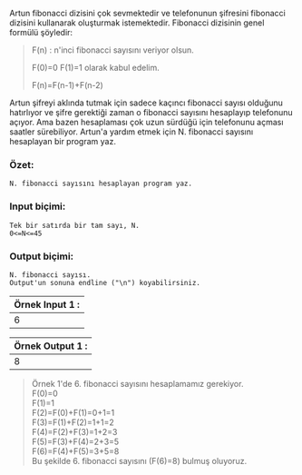 Artun fibonacci dizisini çok sevmektedir ve telefonunun şifresini fibonacci dizisini kullanarak oluşturmak istemektedir. Fibonacci dizisinin genel formülü şöyledir:
> F(n) : n'inci fibonacci sayısını veriyor olsun.
>
> F(0)=0
> F(1)=1
> olarak kabul edelim.
>
> F(n)=F(n-1)+F(n-2)

Artun şifreyi aklında tutmak için sadece kaçıncı fibonacci sayısı olduğunu hatırlıyor ve şifre gerektiği zaman o fibonacci sayısını hesaplayıp telefonunu açıyor. Ama bazen hesaplaması çok uzun sürdüğü için telefonunu açması saatler sürebiliyor. Artun'a yardım etmek için N. fibonacci sayısını hesaplayan bir program yaz.

### Özet:
	N. fibonacci sayısını hesaplayan program yaz.

### Input biçimi:
	Tek bir satırda bir tam sayı, N.
	0<=N<=45

### Output biçimi:
	N. fibonacci sayısı.
	Output'un sonuna endline ("\n") koyabilirsiniz.

| Örnek Input 1 : |
| --------------- |
| 6               |

| Örnek Output 1 : |
| ---------------- |
| 8                |

> Örnek 1'de 6. fibonacci sayısını hesaplamamız gerekiyor.  
> F(0)=0  
> F(1)=1  
> F(2)=F(0)+F(1)=0+1=1  
> F(3)=F(1)+F(2)=1+1=2  
> F(4)=F(2)+F(3)=1+2=3  
> F(5)=F(3)+F(4)=2+3=5  
> F(6)=F(4)+F(5)=3+5=8  
> Bu şekilde 6. fibonacci sayısını (F(6)=8) bulmuş oluyoruz.
